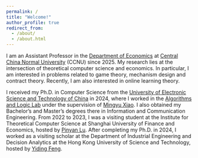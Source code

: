 ```yaml
---
permalink: /
title: "Welcome!"
author_profile: true
redirect_from: 
  - /about/
  - /about.html
---
```

I am an Assistant Professor in the [Department of Economics](https://economics.ccnu.edu.cn/) at [Central China Normal University](https://english.ccnu.edu.cn/) (CCNU) since 2025. My research lies at the intersection of theoretical computer science and economics. In particular, I am interested in problems related to game theory, mechanism design and contract theory. Recently, I am also interested in online learning theory.

I received my Ph.D. in Computer Science from the [University of Electronic Science and Technology of China](https://www.uestc.edu.cn/) in 2024, where I worked in the [Algorithms and Logic Lab](https://tcsuestc.com/) under the supervision of [Mingyu Xiao](https://sites.google.com/site/myxiao/). I also obtained my Bachelor’s and Master’s degrees there in Information and Communication Engineering. From 2022 to 2023, I was a visiting student at the Institute for Theoretical Computer Science at Shanghai University of Finance and Economics, hosted by [Pinyan Lu](http://pinyanlu.com/). After completing my Ph.D. in 2024, I worked as a visiting scholar at the Department of Industrial Engineering and Decision Analytics at the Hong Kong University of Science and Technology, hosted by [Yiding Feng](https://www.ydfeng.us/).

